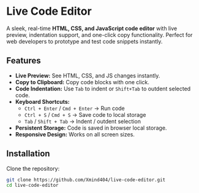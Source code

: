 # Live Code Editor

A sleek, real-time **HTML, CSS, and JavaScript code editor** with live preview, indentation support, and one-click copy functionality. Perfect for web developers to prototype and test code snippets instantly.

## Features

- **Live Preview:** See HTML, CSS, and JS changes instantly.
- **Copy to Clipboard:** Copy code blocks with one click.
- **Code Indentation:** Use `Tab` to indent or `Shift+Tab` to outdent selected code.
- **Keyboard Shortcuts:**
  - `Ctrl + Enter` / `Cmd + Enter` → Run code
  - `Ctrl + S` / `Cmd + S` → Save code to local storage
  - `Tab` / `Shift + Tab` → Indent / outdent selection
- **Persistent Storage:** Code is saved in browser local storage.
- **Responsive Design:** Works on all screen sizes.

## Installation

Clone the repository:

```bash
git clone https://github.com/Xmind404/live-code-editor.git
cd live-code-editor
```

